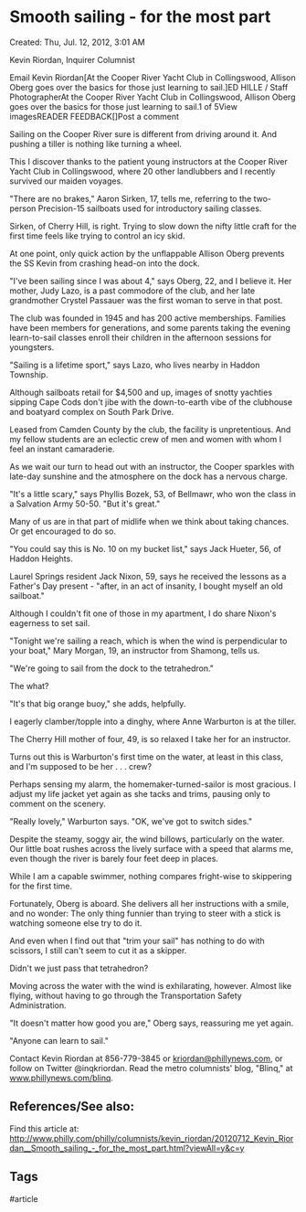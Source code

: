 # Smooth sailing - for the most part
Created: Thu, Jul. 12, 2012, 3:01 AM

Kevin Riordan, Inquirer Columnist

Email Kevin Riordan[At the Cooper River Yacht Club in Collingswood, Allison Oberg goes over the basics for those just learning to sail.]ED HILLE / Staff PhotographerAt the Cooper River Yacht Club in Collingswood, Allison Oberg goes over the basics for those just learning to sail.1 of 5View imagesREADER FEEDBACK[]Post a comment

Sailing on the Cooper River sure is different from driving around it. And pushing a tiller is nothing like turning a wheel.

This I discover thanks to the patient young instructors at the Cooper River Yacht Club in Collingswood, where 20 other landlubbers and I recently survived our maiden voyages.

"There are no brakes," Aaron Sirken, 17, tells me, referring to the two-person Precision-15 sailboats used for introductory sailing classes.

Sirken, of Cherry Hill, is right. Trying to slow down the nifty little craft for the first time feels like trying to control an icy skid.

At one point, only quick action by the unflappable Allison Oberg prevents the SS Kevin from crashing head-on into the dock.

"I've been sailing since I was about 4," says Oberg, 22, and I believe it. Her mother, Judy Lazo, is a past commodore of the club, and her late grandmother Crystel Passauer was the first woman to serve in that post.

The club was founded in 1945 and has 200 active memberships. Families have been members for generations, and some parents taking the evening learn-to-sail classes enroll their children in the afternoon sessions for youngsters.

"Sailing is a lifetime sport," says Lazo, who lives nearby in Haddon Township.

Although sailboats retail for $4,500 and up, images of snotty yachties sipping Cape Cods don't jibe with the down-to-earth vibe of the clubhouse and boatyard complex on South Park Drive.

Leased from Camden County by the club, the facility is unpretentious. And my fellow students are an eclectic crew of men and women with whom I feel an instant camaraderie.

As we wait our turn to head out with an instructor, the Cooper sparkles with late-day sunshine and the atmosphere on the dock has a nervous charge.

"It's a little scary," says Phyllis Bozek, 53, of Bellmawr, who won the class in a Salvation Army 50-50. "But it's great."

Many of us are in that part of midlife when we think about taking chances. Or get encouraged to do so.

"You could say this is No. 10 on my bucket list," says Jack Hueter, 56, of Haddon Heights.

Laurel Springs resident Jack Nixon, 59, says he received the lessons as a Father's Day present - "after, in an act of insanity, I bought myself an old sailboat."

Although I couldn't fit one of those in my apartment, I do share Nixon's eagerness to set sail.

"Tonight we're sailing a reach, which is when the wind is perpendicular to your boat," Mary Morgan, 19, an instructor from Shamong, tells us.

"We're going to sail from the dock to the tetrahedron."

The what?

"It's that big orange buoy," she adds, helpfully.

I eagerly clamber/topple into a dinghy, where Anne Warburton is at the tiller.

The Cherry Hill mother of four, 49, is so relaxed I take her for an instructor.

Turns out this is Warburton's first time on the water, at least in this class, and I'm supposed to be her . . . crew?

Perhaps sensing my alarm, the homemaker-turned-sailor is most gracious. I adjust my life jacket yet again as she tacks and trims, pausing only to comment on the scenery.

"Really lovely," Warburton says. "OK, we've got to switch sides."

Despite the steamy, soggy air, the wind billows, particularly on the water. Our little boat rushes across the lively surface with a speed that alarms me, even though the river is barely four feet deep in places.

While I am a capable swimmer, nothing compares fright-wise to skippering for the first time.

Fortunately, Oberg is aboard. She delivers all her instructions with a smile, and no wonder: The only thing funnier than trying to steer with a stick is watching someone else try to do it.

And even when I find out that "trim your sail" has nothing to do with scissors, I still can't seem to cut it as a skipper.

Didn't we just pass that tetrahedron?

Moving across the water with the wind is exhilarating, however. Almost like flying, without having to go through the Transportation Safety Administration.

"It doesn't matter how good you are," Oberg says, reassuring me yet again.

"Anyone can learn to sail."

 

Contact Kevin Riordan at 856-779-3845 or kriordan@phillynews.com, or follow on Twitter @inqkriordan. Read the metro columnists' blog, "Blinq," at www.phillynews.com/blinq.

 
 

 
 


## References/See also:
Find this article at: 
http://www.philly.com/philly/columnists/kevin_riordan/20120712_Kevin_Riordan__Smooth_sailing_-_for_the_most_part.html?viewAll=y&c=y


## Tags
#article